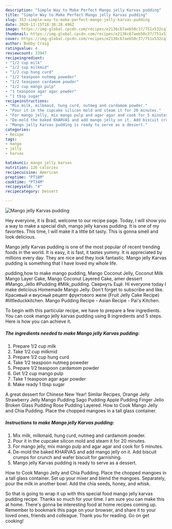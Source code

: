 ```yaml
---
description: "Simple Way to Make Perfect Mango jelly Karvas pudding"
title: "Simple Way to Make Perfect Mango jelly Karvas pudding"
slug: 353-simple-way-to-make-perfect-mango-jelly-karvas-pudding
date: 2020-11-15T18:38:28.496Z
image: https://img-global.cpcdn.com/recipes/e2136c67aeb50c37/751x532cq70/mango-jelly-karvas-pudding-recipe-main-photo.jpg
thumbnail: https://img-global.cpcdn.com/recipes/e2136c67aeb50c37/751x532cq70/mango-jelly-karvas-pudding-recipe-main-photo.jpg
cover: https://img-global.cpcdn.com/recipes/e2136c67aeb50c37/751x532cq70/mango-jelly-karvas-pudding-recipe-main-photo.jpg
author: Bobby Craig
ratingvalue: 4
reviewcount: 33947
recipeingredient:
- "1/2 cup milk"
- "1/2 cup milkmid"
- "1/2 cup hung curd"
- "1/2 teaspoon nutmeg poweder"
- "1/2 teaspoon cardamom powder"
- "1/2 cup mango pulp"
- "1 teaspoon agar agar powder"
- "1 tbsp sugar"
recipeinstructions:
- "Mix milk, milkmaid, hung curd, nutmeg and cardamom powder."
- "Pour it in the cupcake silicon mold and steam it for 20 minutes."
- "For mango jelly, mix mango pulp and agar agar and cook for 5 minutes."
- "De-mold the baked KHARVAS and add mango jelly on it. Add biscuit crumps for crunch and wafer biscuit for garnishing."
- "Mango jelly Karvas pudding is ready to serve as a dessert."
categories:
- Recipe
tags:
- mango
- jelly
- karvas

katakunci: mango jelly karvas 
nutrition: 126 calories
recipecuisine: American
preptime: "PT18M"
cooktime: "PT34M"
recipeyield: "4"
recipecategory: Dessert

---
```



![Mango jelly Karvas pudding](https://img-global.cpcdn.com/recipes/e2136c67aeb50c37/751x532cq70/mango-jelly-karvas-pudding-recipe-main-photo.jpg)

Hey everyone, it is Brad, welcome to our recipe page. Today, I will show you a way to make a special dish, mango jelly karvas pudding. It is one of my favorites. This time, I will make it a little bit tasty. This is gonna smell and look delicious.

Mango jelly Karvas pudding is one of the most popular of recent trending foods in the world. It is easy, it is fast, it tastes yummy. It is appreciated by millions every day. They are nice and they look fantastic. Mango jelly Karvas pudding is something that I have loved my whole life.

pudding,how to make mango pudding, Mango Coconut Jelly, Coconut Milk Mango Layer Cake, Mango Coconut Layered Cake, amer dessert #Mango_Jello #Pudding #Milk_pudding. Свернуть Ещё. Hi everyone today I make delicious Homemade Mango Jelly. Don&#39;t forget to subscribe and like. Красивый и вкусный рецепт фруктового желе (Fruit Jelly Cake Recipe) #littleduckkitchen. Mango Pudding Recipe - Asian Recipe - Pai&#39;s Kitchen.


To begin with this particular recipe, we have to prepare a few ingredients. You can cook mango jelly karvas pudding using 8 ingredients and 5 steps. Here is how you can achieve it.

<!--inarticleads1-->

##### The ingredients needed to make Mango jelly Karvas pudding:

1. Prepare 1/2 cup milk
1. Take 1/2 cup milkmid
1. Prepare 1/2 cup hung curd
1. Take 1/2 teaspoon nutmeg poweder
1. Prepare 1/2 teaspoon cardamom powder
1. Get 1/2 cup mango pulp
1. Take 1 teaspoon agar agar powder
1. Make ready 1 tbsp sugar


A great dessert for Chinese New Year! Similar Recipes, Orange Jelly Strawberry Jelly Mango Pudding Sago Pudding Apple Pudding Finger Jello Broken Glass Pudding Rose Pudding Layered. How to Cook Mango Jelly and Chia Pudding. Place the chopped mangoes in a tall glass container. 

<!--inarticleads2-->

##### Instructions to make Mango jelly Karvas pudding:

1. Mix milk, milkmaid, hung curd, nutmeg and cardamom powder.
1. Pour it in the cupcake silicon mold and steam it for 20 minutes.
1. For mango jelly, mix mango pulp and agar agar and cook for 5 minutes.
1. De-mold the baked KHARVAS and add mango jelly on it. Add biscuit crumps for crunch and wafer biscuit for garnishing.
1. Mango jelly Karvas pudding is ready to serve as a dessert.


How to Cook Mango Jelly and Chia Pudding. Place the chopped mangoes in a tall glass container. Set up your mixer and blend the mangoes. Separately, pour the milk in another bowl. Add the chia seeds, honey, and whisk. 

So that is going to wrap it up with this special food mango jelly karvas pudding recipe. Thanks so much for your time. I am sure you can make this at home. There's gonna be interesting food at home recipes coming up. Remember to bookmark this page on your browser, and share it to your loved ones, friends and colleague. Thank you for reading. Go on get cooking!
